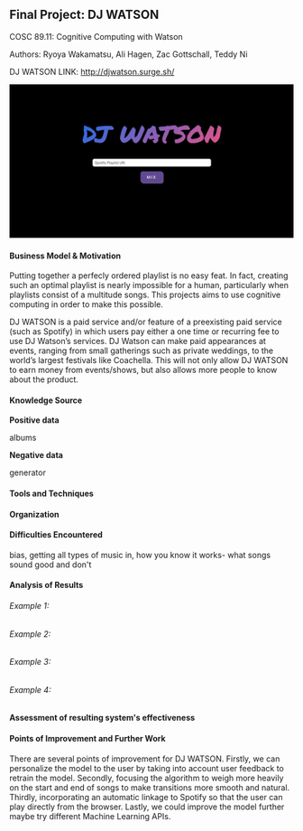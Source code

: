 ## Final Project: DJ WATSON

COSC 89.11: Cognitive Computing with Watson

Authors: Ryoya Wakamatsu, Ali Hagen, Zac Gottschall, Teddy Ni

DJ WATSON LINK: http://djwatson.surge.sh/

<img src="./watson.png">

#### Business Model & Motivation

Putting together a perfecly ordered playlist is no easy feat. In fact, creating such an optimal playlist is nearly impossible for a human, particularly when playlists consist of a multitude songs. This projects aims to use cognitive computing in order to make this possible.

DJ WATSON is a paid service and/or feature of a preexisting paid service (such as Spotify) in which users pay either a one time or recurring fee to use DJ Watson’s services. DJ Watson can make paid appearances at events, ranging from small gatherings such as private weddings, to the world’s largest festivals like Coachella. This will not only allow DJ WATSON to earn money from events/shows, but also allows more people to know about the product.

#### Knowledge Source

**Positive data**

albums

**Negative data**

generator


#### Tools and Techniques



#### Organization


#### Difficulties Encountered

bias, getting all types of music in, how you know it works- what songs sound good and don't


#### Analysis of Results


###### Example 1:


###### Example 2:


###### Example 3:


###### Example 4:


#### Assessment of resulting system's effectiveness


#### Points of Improvement and Further Work

There are several points of improvement for DJ WATSON. Firstly, we can personalize the model to the user by taking into account user feedback to retrain the model. Secondly, focusing the algorithm to weigh more heavily on the start and end of songs to make transitions more smooth and natural. Thirdly, incorporating an automatic linkage to Spotify so that the user can play directly from the browser. Lastly, we could improve the model further maybe try different Machine Learning APIs.
